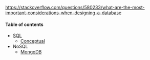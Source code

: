 https://stackoverflow.com/questions/580233/what-are-the-most-important-considerations-when-designing-a-database

#### Table of contents
* [SQL](/..)
	* [Conceptual](/..)
* NoSQL
    * [MongoDB](/databases/nosql/mongodb.md)